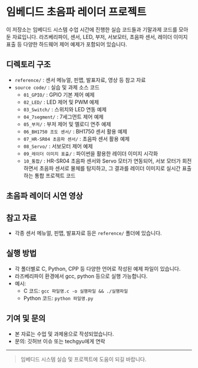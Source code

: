 # 임베디드 초음파 레이더 프로젝트

이 저장소는 임베디드 시스템 수업 시간에 진행한 실습 코드들과 기말과제 코드를 모아둔 자료입니다. 라즈베리파이, 센서, LED, 부저, 서보모터, 초음파 센서, 레이더 이미지 표출 등 다양한 하드웨어 제어 예제가 포함되어 있습니다.

## 디렉토리 구조

- `reference/` : 센서 메뉴얼, 핀맵, 발표자료, 영상 등 참고 자료
- `source code/` : 실습 및 과제 소스 코드
    - `01_GPIO/` : GPIO 기본 제어 예제
    - `02_LED/` : LED 제어 및 PWM 예제
    - `03_Switch/` : 스위치와 LED 연동 예제
    - `04_7segment/` : 7세그먼트 제어 예제
    - `05_부저/` : 부저 제어 및 멜로디 연주 예제
    - `06_BH1750 조도 센서/` : BH1750 센서 활용 예제
    - `07_HR-SR04 초음파 센서/` : 초음파 센서 활용 예제
    - `08_Servo/` : 서보모터 제어 예제
    - `09_레이더 이미지 표출/` : 파이썬을 활용한 레이더 이미지 시각화
  - `10_통합/` : HR-SR04 초음파 센서와 Servo 모터가 연동되어, 서보 모터가 회전하면서 초음파 센서로 물체를 탐지하고, 그 결과를 레이더 이미지로 실시간 표출하는 통합 프로젝트 코드

## 초음파 레이더 시연 영상

## 참고 자료
- 각종 센서 메뉴얼, 핀맵, 발표자료 등은 `reference/` 폴더에 있습니다.

## 실행 방법
- 각 폴더별로 C, Python, CPP 등 다양한 언어로 작성된 예제 파일이 있습니다.
- 라즈베리파이 환경에서 gcc, python 등으로 실행 가능합니다.
- 예시: 
  - C 코드: `gcc 파일명.c -o 실행파일 && ./실행파일`
  - Python 코드: `python 파일명.py`

## 기여 및 문의
- 본 자료는 수업 및 과제용으로 작성되었습니다.
- 문의: 깃허브 이슈 또는 techgyu에게 연락

---

> 임베디드 시스템 실습 및 프로젝트에 도움이 되길 바랍니다.

